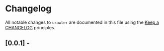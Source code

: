 # Changelog

All notable changes to `crawler` are documented in this file using the [Keep a CHANGELOG](http://keepachangelog.com/) principles.

## [0.0.1] - 
